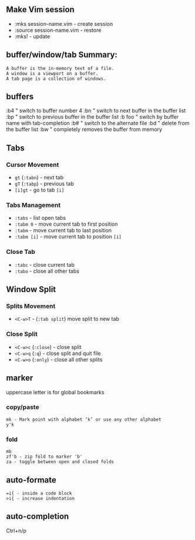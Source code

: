 ## Make Vim session
-	:mks session-name.vim - create session
-	:source session-name.vim - restore
-	:mks! - update

## buffer/window/tab Summary:
    A buffer is the in-memory text of a file.
    A window is a viewport on a buffer.
    A tab page is a collection of windows.

## buffers
:b4         " switch to buffer number 4
:bn         " switch to next buffer in the buffer list
:bp         " switch to previous buffer in the buffer list
:b foo<Tab> " switch by buffer name with tab-completion
:b#         " switch to the alternate file
:bd         " delete from the buffer list
:bw         " completely removes the buffer from memory

## Tabs

### Cursor Movement

* `gt` (`:tabn`) - next tab
* `gT` (`:tabp`) - previous tab
* `[i]gt` - go to tab `[i]`

### Tabs Management

* `:tabs` - list open tabs
* `:tabm 0` - move current tab to first position
* `:tabm` - move current tab to last position
* `:tabm [i]` - move current tab to position `[i]`

### Close Tab

* `:tabc` - close current tab
* `:tabo` - close all other tabs

## Window Split

### Splits Movement

* `<C-w>T` - (`:tab split`) move split to new tab

### Close Split

* `<C-w>c` (`:close`) - close split
* `<C-w>q` (`:q`) - close split and quit file
* `<C-w>o` (`:only`) - close all other splits

## marker
uppercase letter is for global bookmarks

### copy/paste
```
mk - Mark point with alphabet ‘k’ or use any other alphabet
y'k
```

### fold
```
mb
zf'b - zip fold to marker 'b'
za - toggle between open and closed folds
```

## auto-formate
```
=i{ - inside a code block
>i{ - increase indentation
```

## auto-completion
Ctrl+n/p

